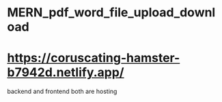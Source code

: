 # MERN_pdf_word_file_upload_download

# https://coruscating-hamster-b7942d.netlify.app/ <br>
 backend and frontend both are  hosting
